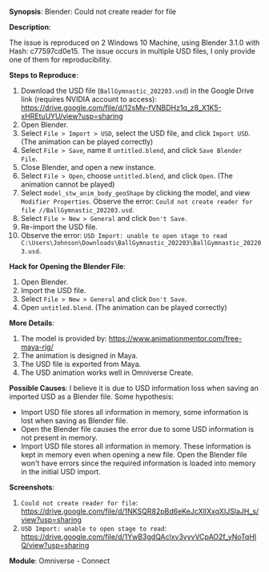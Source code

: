 **Synopsis**: Blender: Could not create reader for file

**Description**:

The issue is reproduced on 2 Windows 10 Machine, using Blender 3.1.0 with Hash: c77597cd0e15.
The issue occurs in multiple USD files, I only provide one of them for reproducibility.

**Steps to Reproduce**:
1. Download the USD file (`BallGymnastic_202203.usd`) in the Google Drive link (requires NVIDIA account to access): https://drive.google.com/file/d/12sMv-fVNBDHz1q_z8_X1K5-xHREtuUYU/view?usp=sharing
2. Open Blender.
3. Select `File > Import > USD`, select the USD file, and click `Import USD`. (The animation can be played correctly)
4. Select `File > Save`, name it `untitled.blend`, and click `Save Blender File`.
5. Close Blender, and open a new instance.
6. Select `File > Open`, choose `untitled.blend`, and click `Open`. (The animation cannot be played)
7. Select `model_stw_anim_body_geoShape` by clicking the model, and view `Modifier Properties`. Observe the error: `Could not create reader for file //BallGymnastic_202203.usd`.
8. Select `File > New > General` and click `Don't Save`.
9. Re-import the USD file.
10. Observe the error: `USD Import: unable to open stage to read C:\Users\Johnson\Downloads\BallGymnastic_202203\BallGymnastic_202203.usd`.

**Hack for Opening the Blender File**:
1. Open Blender.
2. Import the USD file.
3. Select `File > New > General` and click `Don't Save`.
4. Open `untitled.blend`. (The animation can be played correctly)

**More Details**:
1. The model is provided by: https://www.animationmentor.com/free-maya-rig/
2. The animation is designed in Maya.
3. The USD file is exported from Maya.
4. The USD animation works well in Omniverse Create.

**Possible Causes**:
I believe it is due to USD information loss when saving an imported USD as a Blender file. Some hypothesis:
- Import USD file stores all information in memory, some information is lost when saving as Blender file.
- Open the Blender file causes the error due to some USD information is not present in memory.
- Import USD file stores all information in memory. These information is kept in memory even when opening a new file. Open the Blender file won't have errors since the required information is loaded into memory in the initial USD import.

**Screenshots**:
1. `Could not create reader for file`: https://drive.google.com/file/d/1NKSQR82pBd6eKeJcXlIXxqXIJSlaJH_s/view?usp=sharing
2. `USD Import: unable to open stage to read`: https://drive.google.com/file/d/1YwB3gdQAclxv3vyvVCpAO2f_yNoTqHIQ/view?usp=sharing

**Module**: Omniverse - Connect
